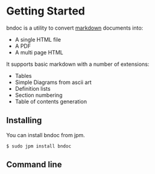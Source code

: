 # Getting Started
bndoc is a utility to convert [markdown][1] documents into:

* A single HTML file
* A PDF
* A multi page HTML

It supports basic markdown with a number of extensions:

* Tables
* Simple Diagrams from ascii art
* Definition lists
* Section numbering
* Table of contents generation

## Installing
You can install bndoc from jpm. 

    $ sudo jpm install bndoc

## Command line


[1]: http://markdown.org
